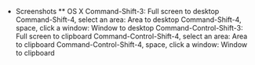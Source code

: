 * Screenshots
** OS X
Command-Shift-3: Full screen to desktop
Command-Shift-4, select an area: Area to desktop
Command-Shift-4, space, click a window: Window to desktop
Command-Control-Shift-3: Full screen to clipboard
Command-Control-Shift-4, select an area: Area to clipboard
Command-Control-Shift-4, space, click a window: Window to clipboard
